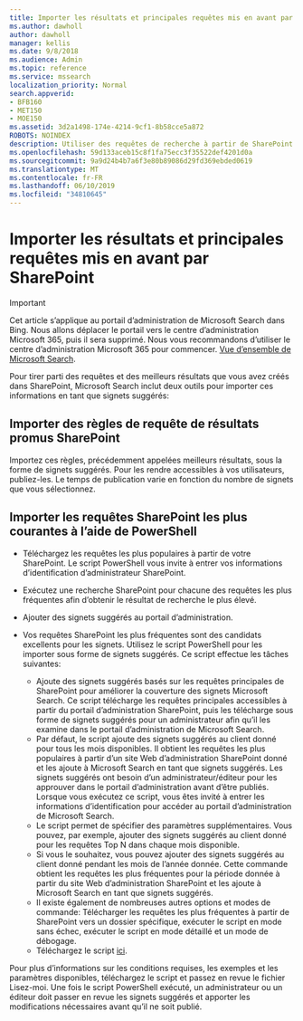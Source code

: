 ```yaml
---
title: Importer les résultats et principales requêtes mis en avant par SharePoint
ms.author: dawholl
author: dawholl
manager: kellis
ms.date: 9/8/2018
ms.audience: Admin
ms.topic: reference
ms.service: mssearch
localization_priority: Normal
search.appverid:
- BFB160
- MET150
- MOE150
ms.assetid: 3d2a1498-174e-4214-9cf1-8b58cce5a872
ROBOTS: NOINDEX
description: Utiliser des requêtes de recherche à partir de SharePoint pour créer des résultats de travail pour Microsoft Search
ms.openlocfilehash: 59d133aceb15c8f1fa75ecc3f35522def4201d0a
ms.sourcegitcommit: 9a9d24b4b7a6f3e80b89086d29fd369ebded0619
ms.translationtype: MT
ms.contentlocale: fr-FR
ms.lasthandoff: 06/10/2019
ms.locfileid: "34810645"
---
```

# <a name="import-sharepoint-promoted-results-and-top-queries"></a>Importer les résultats et principales requêtes mis en avant par SharePoint

> [!IMPORTANT]
> Cet article s’applique au portail d’administration de Microsoft Search dans Bing. Nous allons déplacer le portail vers le centre d’administration Microsoft 365, puis il sera supprimé. Nous vous recommandons d’utiliser le centre d’administration Microsoft 365 pour commencer. [Vue d’ensemble de Microsoft Search](overview-microsoft-search.md).
    
Pour tirer parti des requêtes et des meilleurs résultats que vous avez créés dans SharePoint, Microsoft Search inclut deux outils pour importer ces informations en tant que signets suggérés: 
  
## <a name="import-sharepoint-promoted-result-query-rules"></a>Importer des règles de requête de résultats promus SharePoint

Importez ces règles, précédemment appelées meilleurs résultats, sous la forme de signets suggérés. Pour les rendre accessibles à vos utilisateurs, publiez-les. Le temps de publication varie en fonction du nombre de signets que vous sélectionnez.
  
## <a name="import-top-sharepoint-queries-using-powershell"></a>Importer les requêtes SharePoint les plus courantes à l’aide de PowerShell

- Téléchargez les requêtes les plus populaires à partir de votre SharePoint. Le script PowerShell vous invite à entrer vos informations d’identification d’administrateur SharePoint.
    
- Exécutez une recherche SharePoint pour chacune des requêtes les plus fréquentes afin d’obtenir le résultat de recherche le plus élevé.
    
- Ajouter des signets suggérés au portail d’administration.
    
- Vos requêtes SharePoint les plus fréquentes sont des candidats excellents pour les signets. Utilisez le script PowerShell pour les importer sous forme de signets suggérés. Ce script effectue les tâches suivantes:
    - Ajoute des signets suggérés basés sur les requêtes principales de SharePoint pour améliorer la couverture des signets Microsoft Search. Ce script télécharge les requêtes principales accessibles à partir du portail d’administration SharePoint, puis les télécharge sous forme de signets suggérés pour un administrateur afin qu’il les examine dans le portail d’administration de Microsoft Search.
    - Par défaut, le script ajoute des signets suggérés au client donné pour tous les mois disponibles. Il obtient les requêtes les plus populaires à partir d’un site Web d’administration SharePoint donné et les ajoute à Microsoft Search en tant que signets suggérés. Les signets suggérés ont besoin d’un administrateur/éditeur pour les approuver dans le portail d’administration avant d’être publiés. Lorsque vous exécutez ce script, vous êtes invité à entrer les informations d’identification pour accéder au portail d’administration de Microsoft Search.
    - Le script permet de spécifier des paramètres supplémentaires. Vous pouvez, par exemple, ajouter des signets suggérés au client donné pour les requêtes Top N dans chaque mois disponible.
    - Si vous le souhaitez, vous pouvez ajouter des signets suggérés au client donné pendant les mois de l’année donnée. Cette commande obtient les requêtes les plus fréquentes pour la période donnée à partir du site Web d’administration SharePoint et les ajoute à Microsoft Search en tant que signets suggérés.
    - Il existe également de nombreuses autres options et modes de commande: Télécharger les requêtes les plus fréquentes à partir de SharePoint vers un dossier spécifique, exécuter le script en mode sans échec, exécuter le script en mode détaillé et un mode de débogage.
    - Téléchargez le script [ici](https://www.bingforbusiness.com/distribution/SharepointTopQueryBookmarks.zip). 

Pour plus d’informations sur les conditions requises, les exemples et les paramètres disponibles, téléchargez le script et passez en revue le fichier Lisez-moi. Une fois le script PowerShell exécuté, un administrateur ou un éditeur doit passer en revue les signets suggérés et apporter les modifications nécessaires avant qu’il ne soit publié.